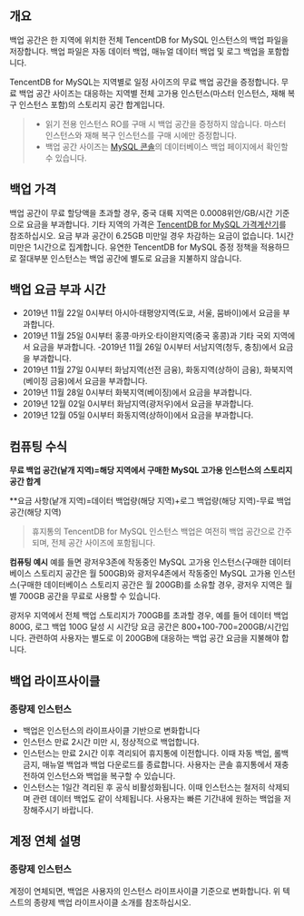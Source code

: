 ## 개요
백업 공간은 한 지역에 위치한 전체 TencentDB for MySQL 인스턴스의 백업 파일을 저장합니다. 백업 파일은 자동 데이터 백업, 매뉴얼 데이터 백업 및 로그 백업을 포함합니다. 

TencentDB for MySQL는 지역별로 일정 사이즈의 무료 백업 공간을 증정합니다. 무료 백업 공간 사이즈는 대응하는 지역별 전체 고가용 인스턴스(마스터 인스턴스, 재해 복구 인스턴스 포함)의 스토리지 공간 합계입니다. 
>
>- 읽기 전용 인스턴스 RO를 구매 시 백업 공간을 증정하지 않습니다. 마스터 인스턴스와 재해 복구 인스턴스를 구매 시에만 증정합니다. 
>- 백업 공간 사이즈는 [MySQL 콘솔](https://console.cloud.tencent.com/cdb/backup)의 데이터베이스 백업 페이지에서 확인할 수 있습니다. 

## 백업 가격
백업 공간이 무료 할당액을 초과할 경우, 중국 대륙 지역은 0.0008위안/GB/시간  기준으로 요금을 부과합니다. 기타 지역의 가격은 [TencentDB for MySQL 가격계산기](https://buy.cloud.tencent.com/price/cdb/calculator)를 참조하십시오.
요금 부과 공간이 6.25GB 미만일 경우 차감하는 요금이 없습니다. 1시간 미만은 1시간으로 집계합니다. 유연한 TencentDB for MySQL 증정 정책을 적용하므로 절대부분 인스턴스는 백업 공간에 별도로 요금을 지불하지 않습니다. 

## 백업 요금 부과 시간
- 2019년 11월 22일 0시부터 아시아·태평양지역(도쿄, 서울, 뭄바이)에서 요금을 부과합니다.
- 2019년 11월 25일 0시부터 홍콩·마카오·타이완지역(중국 홍콩)과 기타 국외 지역에서 요금을 부과합니다.
-2019년 11월 26일 0시부터 서남지역(청두, 충칭)에서 요금을 부과합니다.
- 2019년 11월 27일 0시부터 화남지역(선전 금융), 화동지역(상하이 금융), 화북지역(베이징 금융)에서 요금을 부과합니다.
- 2019년 11월 28일 0시부터 화북지역(베이징)에서 요금을 부과합니다.
- 2019년 12월 02일 0시부터 화남지역(광저우)에서 요금을 부과합니다.
- 2019년 12월 05일 0시부터 화동지역(상하이)에서 요금을 부과합니다.

## 컴퓨팅 수식

**무료 백업 공간(낱개 지역)=해당 지역에서 구매한 MySQL 고가용 인스턴스의 스토리지 공간 합계**

**요금 사항(낱개 지역)=데이터 백업량(해당 지역)+로그 백업량(해당 지역)-무료 백업 공간(해당 지역)

>휴지통의 TencentDB for MySQL 인스턴스 백업은 여전히 백업 공간으로 간주되며, 전체 공간 사이즈에 포함됩니다. 

**컴퓨팅 예시**
예를 들면 광저우3존에 작동중인 MySQL 고가용 인스턴스(구매한 데이터베이스 스토리지 공간은 월 500GB)와 광저우4존에서 작동중인 MySQL 고가용 인스턴스(구매한 데이터베이스 스토리지 공간은 월 200GB)를 소유할 경우, 광저우 지역은 월별 700GB 공간을 무료로 사용할 수 있습니다.

광저우 지역에서 전체 백업 스토리지가 700GB를 초과할 경우, 예를 들어 데이터 백업 800G, 로그 백업 100G 달성 시 시간당 요금 공간은  800+100-700=200GB/시간입니다. 관련하여 사용자는 별도로 이 200GB에 대응하는 백업 공간 요금을 지불해야 합니다.

## 백업 라이프사이클
<span id = "anliang_zhouqi"></span>
### 종량제 인스턴스
- 백업은 인스턴스의 라이프사이클 기반으로 변화합니다
- 인스턴스 만료 2시간 미만 시, 정상적으로 백업합니다.
- 인스턴스는 만료 2시간 이후 격리되어 휴지통에 이전합니다. 이때 자동 백업, 롤백 금지, 매뉴얼 백업과 백업 다운로드를 종료합니다. 사용자는 콘솔 휴지통에서 재충전하여 인스턴스와 백업을 복구할 수 있습니다.
- 인스턴스는 1일간 격리된 후 공식 비활성화됩니다. 이때 인스턴스는 철저히 삭제되며 관련 데이터 백업도 같이 삭제됩니다. 사용자는 빠른 기간내에 원하는 백업을 저장해주시기 바랍니다.

## 계정 연체 설명

### 종량제 인스턴스
계정이 연체되면, 백업은 사용자의 인스턴스 라이프사이클 기준으로 변화합니다. 위 텍스트의 종량제 백업 라이프사이클 소개를 참조하십시오.
